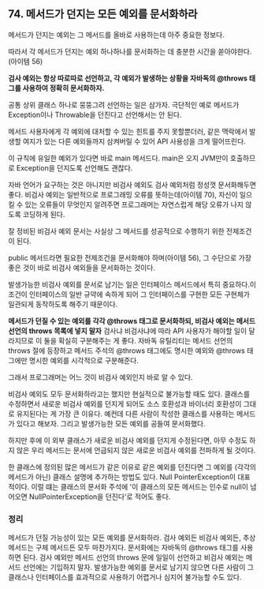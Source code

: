 ## 74. 메서드가 던지는 모든 예외를 문서화하라

메서드가 던지는 예외는 그 메서드를 올바로 사용하는데 아주 중요한 정보다.

따라서 각 메서드가 던지는 예외 하나하나를 문서화하는 데 충분한 시간을 쏟아야한다. (아이템 56)

**검사 예외는 항상 따로따로 선언하고, 각 예외가 발생하는 상황을 자바독의 @throws 태그를 사용하여 정확히 문서화하자.**

공통 상위 클래스 하나로 뭉뚱그려 선언하는 일은 삼가자. 극단적인 예로 메서드가 Exception이나 Throwable을 던진다고 선언해서는 안 된다.

메서드 사용자에게 각 예외에 대처할 수 있는 힌트를 주지 못할뿐더러, 같은 맥락에서 발생할 여지가 있는 다른 예외들까지 삼켜버릴 수 있어 API 사용성을 크게 떨어뜨린다.

이 규칙에 유일한 예외가 있다면 바로 main 메서드다. main은 오지 JVM만이 호출하므로 Exception을 던지도록 선언해도 괜찮다.

자바 언어가 요구하는 것은 아니지만 비검사 예외도 검사 예외처럼 정성껏 문서화해두면 좋다. 비검사 예외는 일반적으로 프로그래밍 오류를 뜻하는데(아이템 70), 자신이 일으킬 수 있는 오류들이 무엇인지 알려주면 프로그래머는 자연스럽게 해당 오류가 나지 않도록 코딩하게 된다.

잘 정비된 비검사 예외 문서는 사실상 그 메서드를 성공적으로 수행하기 위한 전제조건이 된다.

public 메서드라면 필요한 전제조건을 문서화해야 하며(아이템 56), 그 수단으로 가장 좋은 것이 바로 비검사 예외들을 문서화하는 것이다.

발생가능한 비검사 예외를 문서로 남기는 일은 인터페이스 메서드에서 특히 중요하다.이 조건이 인터페이스의 일반 규약에 속하게 되어 그 인터페이스를 구현한 모든 구현체가 일관되게 동작하도록 해주기 때문이다.

**메서드가 던질 수 있는 예외를 각각 @throws 태그로 문서화하되, 비검사 예외는 메서드 선언의 throws 목록에 넣지 말자** 검사냐 비검사냐에 따라 API 사용자가 해야할 일이 달라지므로 이 둘을 확실히 구분해주는 게 좋다. 자바독 유틸리티는 메서드 선언의 throws 절에 등장하고 메서드 주석의 @throws 태그에도 명시한 예외와 @throws 태그에만 명시한 예외를 시각적으로 구분해준다.

그래서 프로그래머는 어느 것이 비검사 예외인지 바로 알 수 있다.

비검사 예외도 모두 문서화하라고는 했지만 현실적으로 불가능할 때도 있다. 클래스를 수정하면서 새로운 비검사 예외를 던지게 되어도 소스 호환성과 바이너리 호환성이 그대로 유지된다는 게 가장 큰 이유다. 예컨데 다른 사람이 작성한 클래스를 사용하는 메서드가 있다고 해보자. 그리고 발생가능한 모든 예외를 공들여 문서화했다.

하지만 후에 이 외부 클래스가 새로운 비검사 예외를 던지게 수정된다면, 아무 수정도 하지 않은 우리 메서드는 문서에 언급되지 않은 새로운 비검사 예외를 전파하게 될 것이다.

한 클래스에 정의된 많은 메서드가 같은 이유로 같은 예외를 던진다면 그 예외를 (각각의 메서드가 아닌) 클래스 설명에 추가하는 방법도 있다. Null PointerException이 대표적이다. 이럴 떄는 클래스의 문서화 주석에 '이 클래스의 모든 메서드는 인수로 null이 넘어오면 NullPointerException을 던진다'로 적어도 좋다.

### 정리

메서드가 던질 가능성이 있는 모든 예외를 문서화하라. 검사 예외든 비검사 예외든, 추상 메서드는 구체 메서드든 모두 마찬가지다. 문서화에는 자바독의 @throws 태그를 사용하면 된다. 검사 예외만 메서드 선언의 throws 문에 일일이 선언하고 비검사 예외는 메서드 선언에는 기입하지 말자. 발생가능한 예외를 문서로 남기지 않으면 다른 사람이 그 클래스나 인터페이스를 효과적으로 사용하기 어렵거나 심지어 불가능할 수도 있다.


